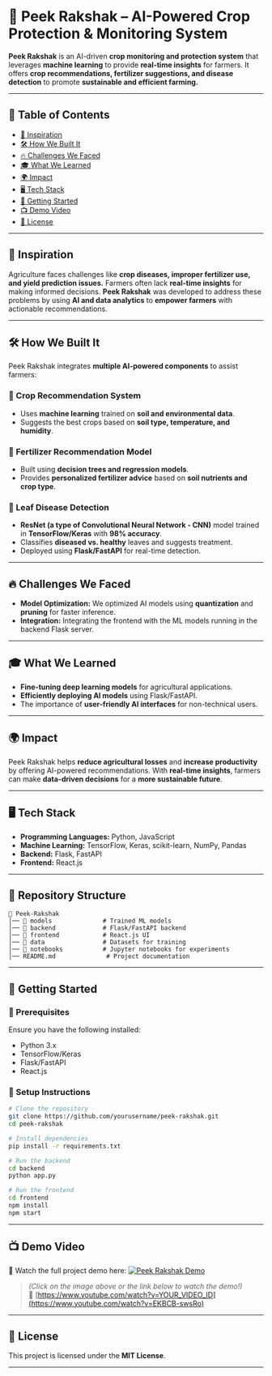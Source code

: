 
# 🌾 Peek Rakshak – AI-Powered Crop Protection & Monitoring System  


**Peek Rakshak** is an AI-driven **crop monitoring and protection system** that leverages **machine learning** to provide **real-time insights** for farmers. It offers **crop recommendations, fertilizer suggestions, and disease detection** to promote **sustainable and efficient farming.**  

---

## 📌 Table of Contents  
- [🌱 Inspiration](#-inspiration)  
- [🛠 How We Built It](#-how-we-built-it)  
- [🔥 Challenges We Faced](#-challenges-we-faced)  
- [🎓 What We Learned](#-what-we-learned)  
- [🌍 Impact](#-impact)  
- [🖥️ Tech Stack](#️-tech-stack)  
- [🚀 Getting Started](#-getting-started)  
- [📺 Demo Video](#-demo-video)  
- [📜 License](#-license)  

---

## 🌱 Inspiration  
Agriculture faces challenges like **crop diseases, improper fertilizer use, and yield prediction issues.** Farmers often lack **real-time insights** for making informed decisions. **Peek Rakshak** was developed to address these problems by using **AI and data analytics** to **empower farmers** with actionable recommendations.  

---

## 🛠 How We Built It  

Peek Rakshak integrates **multiple AI-powered components** to assist farmers:  

### 🌾 Crop Recommendation System  
- Uses **machine learning** trained on **soil and environmental data**.  
- Suggests the best crops based on **soil type, temperature, and humidity**.  

### 🌱 Fertilizer Recommendation Model  
- Built using **decision trees and regression models**.  
- Provides **personalized fertilizer advice** based on **soil nutrients and crop type**.  

### 🍃 Leaf Disease Detection  
- **ResNet (a type of Convolutional Neural Network - CNN)** model trained in **TensorFlow/Keras** with **98% accuracy**.  
- Classifies **diseased vs. healthy** leaves and suggests treatment.  
- Deployed using **Flask/FastAPI** for real-time detection.  

---

## 🔥 Challenges We Faced  
- **Model Optimization:** We optimized AI models using **quantization** and **pruning** for faster inference.  
- **Integration:** Integrating the frontend with the ML models running in the backend Flask server.  

---

## 🎓 What We Learned  
- **Fine-tuning deep learning models** for agricultural applications.  
- **Efficiently deploying AI models** using Flask/FastAPI.  
- The importance of **user-friendly AI interfaces** for non-technical users.  

---

## 🌍 Impact  
Peek Rakshak helps **reduce agricultural losses** and **increase productivity** by offering AI-powered recommendations. With **real-time insights**, farmers can make **data-driven decisions** for a **more sustainable future**.  

---

## 🖥️ Tech Stack  
- **Programming Languages:** Python, JavaScript  
- **Machine Learning:** TensorFlow, Keras, scikit-learn, NumPy, Pandas  
- **Backend:** Flask, FastAPI  
- **Frontend:** React.js  

---

## 📂 Repository Structure  
```
📂 Peek-Rakshak  
│── 📁 models              # Trained ML models  
│── 📁 backend             # Flask/FastAPI backend  
│── 📁 frontend            # React.js UI  
│── 📁 data                # Datasets for training  
│── 📁 notebooks           # Jupyter notebooks for experiments  
│── README.md              # Project documentation  
```

---

## 🚀 Getting Started  

### 🔹 Prerequisites  
Ensure you have the following installed:  
- Python 3.x  
- TensorFlow/Keras  
- Flask/FastAPI  
- React.js  

### 🔹 Setup Instructions  
```bash
# Clone the repository
git clone https://github.com/yourusername/peek-rakshak.git  
cd peek-rakshak  

# Install dependencies
pip install -r requirements.txt  

# Run the backend
cd backend  
python app.py  

# Run the frontend
cd frontend  
npm install  
npm start  
```

---

## 📺 Demo Video  
🎥 Watch the full project demo here: [![Peek Rakshak Demo](https://img.youtube.com/vi/YEKBCB-swsRo/0.jpg)](https://www.youtube.com/watch?v=EKBCB-swsRo)  

> *(Click on the image above or the link below to watch the demo!)*  
🔗 [https://www.youtube.com/watch?v=YOUR_VIDEO_ID](https://www.youtube.com/watch?v=EKBCB-swsRo)  

---

## 📜 License  
This project is licensed under the **MIT License**.  

---
